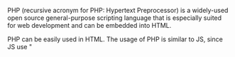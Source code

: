 PHP (recursive acronym for PHP: Hypertext Preprocessor) is a widely-used open source general-purpose scripting language that is especially suited for web development and can be embedded into HTML.

PHP can be easily used in HTML. The usage of PHP is similar to JS, since JS use "<script>" as the beginning of the Javascript and PHP use <?php   ...  ?> as the insert of PHP. 
Both of these two usage are used in body of HTML.

What distinguishes PHP from something like client-side JavaScript is that the code is executed on the server, generating HTML which is then sent to the client. The client would receive the results of running that script, but would not know what the underlying code was. You can even configure your web server to process all your HTML files with PHP, and then there's really no way that users can tell what you have up your sleeve.